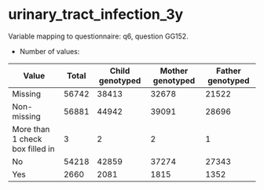 # urinary_tract_infection_3y
Variable mapping to questionnaire: q6, question GG152.
- Number of values:

| Value | Total | Child genotyped | Mother genotyped | Father genotyped |
| ----- | ----- | --------------- | ---------------- | ---------------- |
| Missing | 56742 | 38413 | 32678 | 21522 |
| Non-missing | 56881 | 44942 | 39091 | 28696 |
| More than 1 check box filled in | 3 | 2 | 2 |1 |
| No | 54218 | 42859 | 37274 |27343 |
| Yes | 2660 | 2081 | 1815 |1352 |



